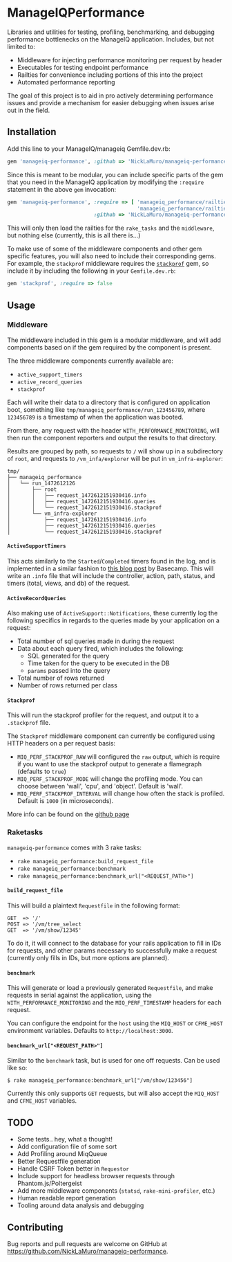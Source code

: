 ManageIQPerformance
===================
Libraries and utilities for testing, profiling, benchmarking, and debugging
performance bottlenecks on the ManageIQ application.  Includes, but not limited
to:

  * Middleware for injecting performance monitoring per request by header
  * Executables for testing endpoint performance
  * Railties for convenience including portions of this into the project
  * Automated performance reporting

The goal of this project is to aid in pro actively determining performance
issues and provide a mechanism for easier debugging when issues arise out in
the field.


Installation
------------

Add this line to your ManageIQ/manageiq Gemfile.dev.rb:

```ruby
gem 'manageiq-performance', :github => 'NickLaMuro/manageiq-performance'
```

Since this is meant to be modular, you can include specific parts of the gem
that you need in the ManageIQ application by modifying the `:require` statement
in the above `gem` invocation:

```ruby
gem 'manageiq-performance', :require => [ 'manageiq_performance/railtie/rake_tasks',
                                          'manageiq_performance/railtie/middleware' ],
                            :github => 'NickLaMuro/manageiq-performance'
```

This will only then load the railties for the `rake_tasks` and the
`middleware`, but nothing else (currently, this is all there is...)

To make use of some of the middleware components and other gem specific
features, you will also need to include their corresponding gems.  For example,
the `stackprof` middleware requires the
[`stackprof`](https://github.com/tmm1/stackprof) gem, so include it by
including the following in your `Gemfile.dev.rb`:

```ruby
gem 'stackprof', :require => false
```


Usage
-----

### Middleware

The middleware included in this gem is a modular middleware, and will add
components based on if the gem required by the component is present.

The three middleware components currently available are:

* `active_support_timers`
* `active_record_queries`
* `stackprof`

Each will write their data to a directory that is configured on application
boot, something like `tmp/manageiq_performance/run_123456789`, where `123456789` is
a timestamp of when the application was booted.

From there, any request with the header `WITH_PERFORMANCE_MONITORING`, will
then run the component reporters and output the results to that directory.

Results are grouped by path, so requests to `/` will show up in a subdirectory
of `root`, and requests to `/vm_infa/explorer` will be put in
`vm_infra-explorer`:

```
tmp/
├── manageiq_performance
│   └── run_1472612126
│       ├── root
│       │   ├── request_1472612151930416.info
│       │   ├── request_1472612151930416.queries
│       │   └── request_1472612151930416.stackprof
│       └── vm_infra-explorer
│           ├── request_1472612151930416.info
│           ├── request_1472612151930416.queries
│           └── request_1472612151930416.stackprof
```


#### `ActiveSupportTimers`

This acts similarly to the `Started`/`Completed` timers found in the log, and
is implemented in a similar fashion to [this blog
post](https://signalvnoise.com/posts/3091-pssst-your-rails-application-has-a-secret-to-tell-you)
by Basecamp.  This will write an `.info` file that will include the controller,
action, path, status, and timers (total, views, and db) of the request.


#### `ActiveRecordQueries`

Also making use of `ActiveSupport::Notifications`, these currently log the
following specifics in regards to the queries made by your application on a
request:

* Total number of sql queries made in during the request
* Data about each query fired, which includes the following:
  - SQL generated for the query
  - Time taken for the query to be executed in the DB
  - `params` passed into the query
* Total number of rows returned
* Number of rows returned per class


#### `Stackprof`

This will run the stackprof profiler for the request, and output it to a
`.stackprof` file.

The `Stackprof` middleware component can currently be configured using HTTP
headers on a per request basis:

* `MIQ_PERF_STACKPROF_RAW` will configured the `raw` output, which is require
  if you want to use the stackprof output to generate a flamegraph (defaults to
  `true`)
* `MIQ_PERF_STACKPROF_MODE` will change the profiling mode.  You can choose
  between 'wall', 'cpu', and 'object'.  Default is 'wall'.
* `MIQ_PERF_STACKPROF_INTERVAL` will change how often the stack is profiled.
  Default is `1000` (in microseconds).

More info can be found on the [github page](https://github.com/tmm1/stackprof)


### Raketasks

`manageiq-performance` comes with 3 rake tasks:

* `rake manageiq_performance:build_request_file`
* `rake manageiq_performance:benchmark`
* `rake manageiq_performance:benchmark_url["<REQUEST_PATH>"]`


#### `build_request_file`

This will build a plaintext `Requestfile` in the following format:

```
GET  => '/'
POST => '/vm/tree_select
GET  => '/vm/show/12345'
```

To do it, it will connect to the database for your rails application to fill in
IDs for requests, and other params necessary to successfully make a request
(currently only fills in IDs, but more options are planned).


#### `benchmark`

This will generate or load a previously generated `Requestfile`, and make
requests in serial against the application, using the
`WITH_PERFORMANCE_MONITORING` and the `MIQ_PERF_TIMESTAMP` headers for each
request.

You can configure the endpoint for the `host` using the `MIQ_HOST` or
`CFME_HOST` environment variables.  Defaults to `http://localhost:3000`.


#### `benchmark_url["<REQUEST_PATH>"]`

Similar to the `benchmark` task, but is used for one off requests.  Can be used
like so:

```
$ rake manageiq_performance:benchmark_url["/vm/show/123456"]
```

Currently this only supports `GET` requests, but will also accept the
`MIQ_HOST` and `CFME_HOST` variables.



TODO
----
* Some tests.. hey, what a thought!
* Add configuration file of some sort
* Add Profiling around MiqQueue
* Better Requestfile generation
* Handle CSRF Token better in `Requestor`
* Include support for headless browser requests through Phantom.js/Poltergeist
* Add more middleware components (`statsd`, `rake-mini-profiler`, etc.)
* Human readable report generation
* Tooling around data analysis and debugging


## Contributing

Bug reports and pull requests are welcome on GitHub at
https://github.com/NickLaMuro/manageiq-performance.
